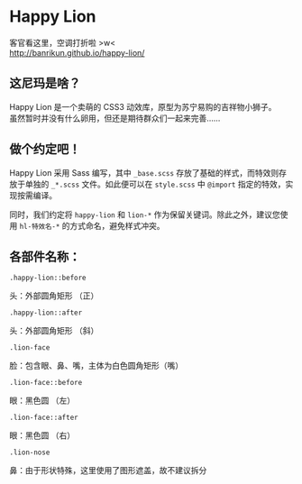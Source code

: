 # Happy Lion

客官看这里，空调打折啦 >w<  
http://banrikun.github.io/happy-lion/

## 这尼玛是啥？

Happy Lion 是一个卖萌的 CSS3 动效库，原型为苏宁易购的吉祥物小狮子。  
虽然暂时并没有什么卵用，但还是期待群众们一起来完善……

## 做个约定吧！

Happy Lion 采用 Sass 编写，其中 `_base.scss` 存放了基础的样式，而特效则存放于单独的 `_*.scss` 文件。如此便可以在 `style.scss` 中 `@import` 指定的特效，实现按需编译。

同时，我们约定将 `happy-lion` 和 `lion-*` 作为保留关键词。除此之外，建议您使用 `hl-特效名-*` 的方式命名，避免样式冲突。

## 各部件名称：

`.happy-lion::before`  

头：外部圆角矩形 （正）

`.happy-lion::after`

头：外部圆角矩形 （斜）

`.lion-face`  

脸：包含眼、鼻、嘴，主体为白色圆角矩形（嘴）

`.lion-face::before`

眼：黑色圆 （左）

`.lion-face::after`

眼：黑色圆 （右）

`.lion-nose`

鼻：由于形状特殊，这里使用了图形遮盖，故不建议拆分